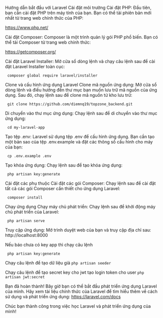 Hướng dẫn bắt đầu với Laravel
Cài đặt môi trường
Cài đặt PHP: Đầu tiên, bạn cần cài đặt PHP trên máy tính của bạn. Bạn có thể tải phiên bản mới nhất từ trang web chính thức của PHP: 

https://www.php.net/

Cài đặt Composer: Composer là một trình quản lý gói PHP phổ biến. Bạn có thể tải Composer từ trang web chính thức: 

https://getcomposer.org/

Cài đặt Laravel Installer: Mở cửa sổ dòng lệnh và chạy câu lệnh sau để cài đặt Laravel Installer toàn cục:

``` composer global require laravel/installer``` 

Clone và cấu hình ứng dụng Laravel
Clone mã nguồn ứng dụng: Mở cửa sổ dòng lệnh và điều hướng đến thư mục bạn muốn lưu trữ mã nguồn của ứng dụng. Sau đó, chạy lệnh sau để clone mã nguồn từ kho lưu trữ:

``` git clone https://github.com/diemnq19/topzone_backend.git``` 

Di chuyển vào thư mục ứng dụng: Chạy lệnh sau để di chuyển vào thư mục ứng dụng:

``` cd my-laravel-app``` 

Tạo tệp .env: Laravel sử dụng tệp .env để cấu hình ứng dụng. Bạn cần tạo một bản sao của tệp .env.example và đặt các thông số cấu hình cho máy của bạn:

``` cp .env.example .env``` 

Tạo khóa ứng dụng: Chạy lệnh sau để tạo khóa ứng dụng:

``` php artisan key:generate``` 

Cài đặt các phụ thuộc
Cài đặt các gói Composer: Chạy lệnh sau để cài đặt tất cả các gói Composer cần thiết cho ứng dụng Laravel:

``` composer install``` 

Chạy ứng dụng
Chạy máy chủ phát triển: Chạy lệnh sau để khởi động máy chủ phát triển của Laravel:

``` php artisan serve``` 

Truy cập ứng dụng: Mở trình duyệt web của bạn và truy cập địa chỉ sau: http://localhost:8000

Nếu báo chưa có key app thì chạy câu lệnh

``` php artisan key:generate``` 

Chạy câu lệnh để tạo dữ liệu giả 
```php artisan seeder```


Chạy câu lệnh để tạo secret key cho jwt tạo login token cho user 
``` php artisan jwt:secret ```

Bạn đã hoàn thành! Bây giờ bạn có thể bắt đầu phát triển ứng dụng Laravel của mình. Hãy xem tài liệu chính thức của Laravel để tìm hiểu thêm về cách sử dụng và phát triển ứng dụng: https://laravel.com/docs

Chúc bạn thành công trong việc học Laravel và phát triển ứng dụng của mình!
